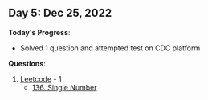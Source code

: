 <!-- 
### Day X: MMM DD, YYYY

**Today's Progress**:
-

**Questions**:
1. [Leetcode](https://leetcode.com/KushalDube/) - 0
2. [CodeChef](https://www.codechef.com/users/kushaldube02) - 0
3. [GFG](https://auth.geeksforgeeks.org/user/kushaldube02/) - 0
4. [Hackerrank](https://www.hackerrank.com/KushalDube) - 0

**Thoughts**:
-

**Link to work:**
-->

## Day 5: Dec 25, 2022

**Today's Progress**:
- Solved 1 question and attempted test on CDC platform

**Questions**:
1. [Leetcode](https://leetcode.com/KushalDube/) - 1
    - [136. Single Number](https://leetcode.com/problems/single-number/)
